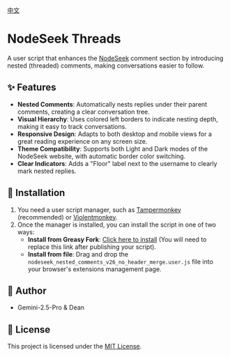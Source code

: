 [中文](./README_zh.md)

# NodeSeek Threads

A user script that enhances the [NodeSeek](https://www.nodeseek.com/) comment section by introducing nested (threaded) comments, making conversations easier to follow.

## ✨ Features

- **Nested Comments**: Automatically nests replies under their parent comments, creating a clear conversation tree.
- **Visual Hierarchy**: Uses colored left borders to indicate nesting depth, making it easy to track conversations.
- **Responsive Design**: Adapts to both desktop and mobile views for a great reading experience on any screen size.
- **Theme Compatibility**: Supports both Light and Dark modes of the NodeSeek website, with automatic border color switching.
- **Clear Indicators**: Adds a "Floor" label next to the username to clearly mark nested replies.

## 🚀 Installation

1.  You need a user script manager, such as [Tampermonkey](https://www.tampermonkey.net/) (recommended) or [Violentmonkey](https://violentmonkey.github.io/).
2.  Once the manager is installed, you can install the script in one of two ways:
    - **Install from Greasy Fork**: [Click here to install](https://greasyfork.org/en/scripts/your-script-id) (You will need to replace this link after publishing your script).
    - **Install from file**: Drag and drop the `nodeseek_nested_comments_v26_no_header_merge.user.js` file into your browser's extensions management page.

## 📝 Author

- Gemini-2.5-Pro & Dean

## 📄 License

This project is licensed under the [MIT License](./LICENSE).

